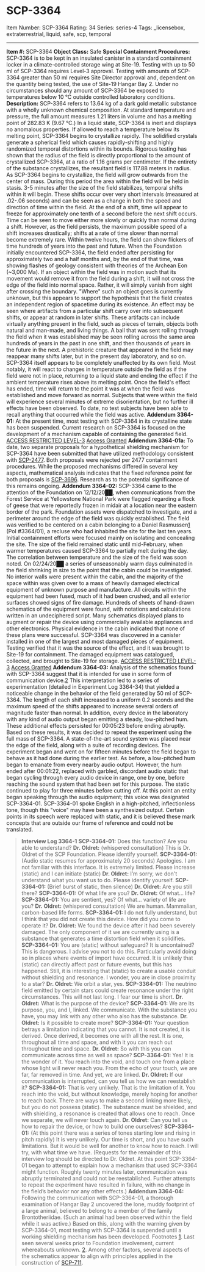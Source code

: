 # SCP-3364
Item Number: SCP-3364
Rating: 34
Series: series-4
Tags: _licensebox, extraterrestrial, liquid, safe, scp, temporal

---

**Item #:** SCP-3364
**Object Class:** Safe
**Special Containment Procedures:** SCP-3364 is to be kept in an insulated canister in a standard containment locker in a climate-controlled storage wing at Site-19.
Testing with up to 50 ml of SCP-3364 requires Level-3 approval. Testing with amounts of SCP-3364 greater than 50 ml requires Site Director approval and, dependent on the quantity being tested, the use of Site-19 Hangar Bay 2. Under no circumstances should any amount of SCP-3364 be exposed to temperatures below 10 °C outside controlled laboratory conditions.
**Description:** SCP-3364 refers to 13.64 kg of a dark gold metallic substance with a wholly unknown chemical composition. At standard temperature and pressure, the full amount measures 1.21 liters in volume and has a melting point of 282.83 K (9.67 °C.) In a liquid state, SCP-3364 is inert and displays no anomalous properties.
If allowed to reach a temperature below its melting point, SCP-3364 begins to crystallize rapidly. The solidified crystals generate a spherical field which causes rapidly-shifting and highly randomized temporal distortions within its bounds. Rigorous testing has shown that the radius of the field is directly proportional to the amount of crystallized SCP-3364, at a ratio of 1.16 grams per centimeter. If the entirety of the substance crystallizes, the resultant field is 117.88 meters in radius.
As SCP-3364 begins to crystallize, the field will grow outwards from the center of mass. During this period the area within the field will be held in stasis. 3-5 minutes after the size of the field stabilizes, temporal shifts within it will begin. These shifts occur over very short intervals (measured at .02-.06 seconds) and can be seen as a change in both the speed and direction of time within the field. At the end of a shift, time will appear to freeze for approximately one tenth of a second before the next shift occurs.
Time can be seen to move either more slowly or quickly than normal during a shift. However, as the field persists, the maximum possible speed of a shift increases drastically; shifts at a rate of time slower than normal become extremely rare. Within twelve hours, the field can show flickers of time hundreds of years into the past and future. When the Foundation initially encountered SCP-3364, the field ended after persisting for approximately two and a half months and, by the end of that time, was showing flashes of geology consistent with theories of the Archean Eon (~3,000 Ma).
If an object within the field was in motion such that its movement would remove it from the field during a shift, it will not cross the edge of the field into normal space. Rather, it will simply vanish from sight after crossing the boundary. "Where" such an object goes is currently unknown, but this appears to support the hypothesis that the field creates an independent region of spacetime during its existence.
An effect may be seen where artifacts from a particular shift carry over into subsequent shifts, or appear at random in later shifts. These artifacts can include virtually anything present in the field, such as pieces of terrain, objects both natural and man-made, and living things. A ball that was sent rolling through the field when it was established may be seen rolling across the same area hundreds of years in the past in one shift, and then thousands of years in the future in the next. A prehistoric creature that appeared in the field may reappear many shifts later, but in the present day laboratory, and so on.
SCP-3364 itself appears to be completely unaffected by its own field. Most notably, it will react to changes in temperature outside the field as if the field were not in place, returning to a liquid state and ending the effect if the ambient temperature rises above its melting point.
Once the field's effect has ended, time will return to the point it was at when the field was established and move forward as normal. Subjects that were within the field will experience several minutes of extreme disorientation, but no further ill effects have been observed. To date, no test subjects have been able to recall anything that occurred while the field was active.
**Addendum 3364-01:** At the present time, most testing with SCP-3364 in its crystalline state has been suspended. Current research on SCP-3364 is focused on the development of a mechanism capable of containing the generated field.
[ACCESS RESTRICTED LEVEL-3](javascript:;)
[Access Granted](javascript:;)
**Addendum 3364-01a:** To date, two separate proposals for a hypothetical shielding mechanism for SCP-3364 have been submitted that have utilized methodology consistent with [SCP-2477](https://www.scp-wiki.net/scp-2477). Both proposals were rejected per 2477 containment procedures. While the proposed mechanisms differed in several key aspects, mathematical analysis indicates that the fixed reference point for both proposals is [SCP-3696](https://www.scp-wiki.net/scp-3696). Research as to the potential significance of this remains ongoing.
**Addendum 3364-02:** SCP-3364 came to the attention of the Foundation on 12/12/20██, when communications from the Forest Service at Yellowstone National Park were flagged regarding a flock of geese that were reportedly frozen in midair at a location near the eastern border of the park. Foundation assets were dispatched to investigate, and a perimeter around the edge of the field was quickly established. The field was verified to be centered on a cabin belonging to a Daniel Rasmussen[1](javascript:;) (PoI #3364/01), a recluse who had inhabited the site for the last ten years.
Initial containment efforts were focused mainly on isolating and concealing the site. The size of the field remained static until mid-February, when warmer temperatures caused SCP-3364 to partially melt during the day. The correlation between temperature and the size of the field was soon noted. On 02/24/20██ a series of unseasonably warm days culminated in the field shrinking in size to the point that the cabin could be investigated.
No interior walls were present within the cabin, and the majority of the space within was given over to a mass of heavily damaged electrical equipment of unknown purpose and manufacture. All circuits within the equipment had been fused, much of it had been crushed, and all exterior surfaces showed signs of fire damage. Hundreds of sheets of hand-drawn schematics of the equipment were found, with notations and calculations written in an undeciphered script. Many schematics displayed plans to augment or repair the device using commercially available appliances and other electronics. Physical evidence in the cabin indicated that none of these plans were successful.
SCP-3364 was discovered in a canister installed in one of the largest and most damaged pieces of equipment. Testing verified that it was the source of the effect, and it was brought to Site-19 for containment. The damaged equipment was catalogued, collected, and brought to Site-19 for storage.
[ACCESS RESTRICTED LEVEL-3](javascript:;)
[Access Granted](javascript:;)
**Addendum 3364-03:** Analysis of the schematics found with SCP-3364 suggest that it is intended for use in some form of communication device.[2](javascript:;) This interpretation led to a series of experimentation (detailed in Experiment Log 3364-34) that yielded a noticeable change in the behavior of the field generated by 50 ml of SCP-3364. The length of each shift increased to a uniform 0.2 seconds and the maximum speed of the shifts appeared to increase several orders of magnitude faster than normal. In addition, every device in the laboratory with any kind of audio output began emitting a steady, low-pitched hum. These additional effects persisted for 00:05:23 before ending abruptly.
Based on these results, it was decided to repeat the experiment using the full mass of SCP-3364. A state-of-the-art sound system was placed near the edge of the field, along with a suite of recording devices. The experiment began and went on for fifteen minutes before the field began to behave as it had done during the earlier test. As before, a low-pitched hum began to emanate from every nearby audio output.
However, the hum ended after 00:01:22, replaced with garbled, discordant audio static that began cycling through every audio device in range, one by one, before reaching the sound system that had been set for this purpose. The static continued to play for three minutes before cutting off. At this point an entity began speaking through the audio equipment; this voice was designated SCP-3364-01.
SCP-3364-01 spoke English in a high-pitched, inflectionless tone, though this "voice" may have been a synthesized output. Certain points in its speech were replaced with static, and it is believed these mark concepts that are outside our frame of reference and could not be translated.
> **Interview Log 3364-1**
> **SCP-3364-01:** Does this function? Are you able to understand?
> **Dr. Oldret:** (whispered consultation) This is Dr. Oldret of the SCP Foundation. Please identify yourself.
> **SCP-3364-01:** (Audio static resumes for approximately 20 seconds) Apologies. I am not familiar with this interface. It is extremely limited. Please increase (static) and I can initiate (static)
> **Dr. Oldret:** I’m sorry, we don't understand what you want us to do. Please identify yourself.
> **SCP-3364-01:** (Brief burst of static, then silence)
> **Dr. Oldret:** Are you still there?
> **SCP-3364-01:** Of what life are you?
> **Dr. Oldret:** Of what… life?
> **SCP-3364-01:** You are sentient, yes? Of what… variety of life are you?
> **Dr. Oldret:** (whispered consultation) We are human. Mammalian, carbon-based life forms.
> **SCP-3364-01:** I do not fully understand, but I think that you did not create this device. How did you come to operate it?
> **Dr. Oldret:** We found the device after it had been severely damaged. The only component of it we are currently using is a substance that generates a time distortion field when it solidifies.
> **SCP-3364-01:** You are (static) without safeguard? It is uncontained? This is dangerous. I advise you not to do this. Particularly avoid doing so in places where events of import have occurred. It is unlikely that (static) can directly affect past or future events, but this has happened. Still, it is interesting that (static) to create a usable conduit without shielding and resonance. I wonder, you are in close proximity to a star?
> **Dr. Oldret:** We orbit a star, yes.
> **SCP-3364-01:** The neutrino field emitted by certain stars could create resonance under the right circumstances. This will not last long. I fear our time is short.
> **Dr. Oldret:** What is the purpose of the device?
> **SCP-3364-01:** We are its purpose, you, and I, linked. We communicate. With the substance you have, you may link with any other who also has the substance.
> **Dr. Oldret:** Is it possible to create more?
> **SCP-3364-01:** Your question betrays a limitation indicating that you cannot. It is not created, it is derived. Once derived, it becomes one with all the rest. It is one, throughout all time and space, and with it you can reach out throughout time and space.
> **Dr. Oldret:** So with this you can communicate across time as well as space?
> **SCP-3364-01:** Yes! It is the wonder of it. You reach into the void, and touch one from a place whose light will never reach you. From the echo of your touch, we are far, far removed in time. And yet, we are linked.
> **Dr. Oldret:** If our communication is interrupted, can you tell us how we can reestablish it?
> **SCP-3364-01:** That is very unlikely. That is the limitation of it. You reach into the void, but without knowledge, merely hoping for another to reach back. There are ways to make a second linking more likely, but you do not possess (static). The substance must be shielded, and with shielding, a resonance is created that allows one to reach. Once we separate, we will never touch again.
> **Dr. Oldret:** Can you tell us how to repair the device, or how to build one ourselves?
> **SCP-3364-01:** (At this point there was a series of tones starting low and rising in pitch rapidly) It is very unlikely. Our time is short, and you have such limitations. But it would be well for another to know how to reach. I will try, with what time we have.
> (Requests for the remainder of this interview log should be directed to Dr. Oldret. At this point SCP-3364-01 began to attempt to explain how a mechanism that used SCP-3364 might function. Roughly twenty minutes later, communication was abruptly terminated and could not be reestablished. Further attempts to repeat the experiment have resulted in failure, with no change in the field’s behavior nor any other effects.)
**Addendum 3364-04:** Following the communication with SCP-3364-01, a thorough examination of Hangar Bay 2 uncovered the lone, muddy footprint of a large animal, believed to belong to a member of the family Brontotheriidae. (Such an animal had been observed within the field while it was active.) Based on this, along with the warning given by SCP-3364-01, most testing with SCP-3364 is suspended until a working shielding mechanism has been developed.
Footnotes
[1](javascript:;). Last seen several weeks prior to Foundation involvement, current whereabouts unknown.
[2](javascript:;). Among other factors, several aspects of the schematics appear to align with principles applied in the construction of [SCP-711](https://www.scp-wiki.net/scp-711).
